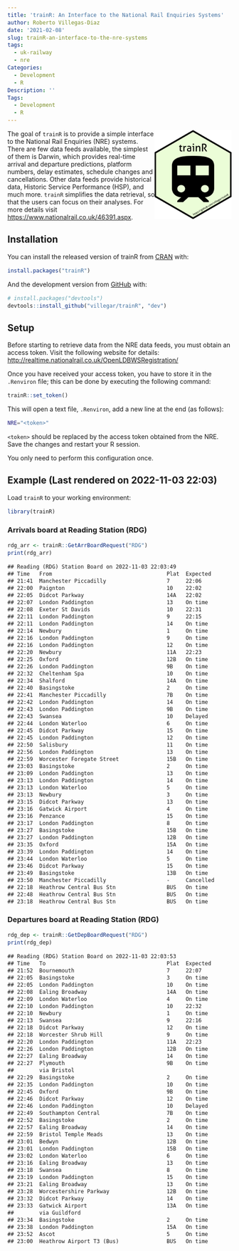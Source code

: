 ```yaml
---
title: 'trainR: An Interface to the National Rail Enquiries Systems'
author: Roberto Villegas-Diaz
date: '2021-02-08'
slug: trainR-an-interface-to-the-nre-systems
tags:
  - uk-railway
  - nre
Categories:
  - Development
  - R
Description: ''
Tags:
  - Development
  - R
---
```


<img src="https://raw.githubusercontent.com/villegar/trainR/main/inst/images/logo.png" alt="logo" align="right" height=200px/>

The goal of `trainR` is to provide a simple interface to the 
National Rail Enquiries (NRE) systems. There are few data feeds 
available, the simplest of them is Darwin, which provides real-time 
arrival and departure predictions, platform numbers, delay estimates, 
schedule changes and cancellations. Other data feeds provide historical 
data, Historic Service Performance (HSP), and much more. `trainR` 
simplifies the data retrieval, so that the users can focus on their 
analyses. For more details visit 
https://www.nationalrail.co.uk/46391.aspx.

## Installation

You can install the released version of trainR from [CRAN](https://CRAN.R-project.org) with:

``` r
install.packages("trainR")
```

And the development version from [GitHub](https://github.com/) with:

``` r
# install.packages("devtools")
devtools::install_github("villegar/trainR", "dev")
```

## Setup
Before starting to retrieve data from the NRE data feeds, you must obtain an access token. 
Visit the following website for details: http://realtime.nationalrail.co.uk/OpenLDBWSRegistration/

Once you have received your access token, you have to store it in the `.Renviron` file; this can be 
done by executing the following command:


```r
trainR::set_token()
```

This will open a text file, `.Renviron`, add a new line at the end (as follows):

```bash
NRE="<token>"
```

`<token>` should be replaced by the access token obtained from the NRE. Save the changes and restart 
your R session.

You only need to perform this configuration once.

## Example (Last rendered on 2022-11-03 22:03)

Load `trainR` to your working environment:

```r
library(trainR)
```

### Arrivals board at Reading Station (RDG)


```r
rdg_arr <- trainR::GetArrBoardRequest("RDG")
print(rdg_arr)
```

```
## Reading (RDG) Station Board on 2022-11-03 22:03:49
## Time   From                                    Plat  Expected
## 21:41  Manchester Piccadilly                   7     22:06
## 22:00  Paignton                                10    22:02
## 22:05  Didcot Parkway                          14A   22:02
## 22:07  London Paddington                       13    On time
## 22:08  Exeter St Davids                        10    22:31
## 22:11  London Paddington                       9     22:15
## 22:11  London Paddington                       14    On time
## 22:14  Newbury                                 1     On time
## 22:16  London Paddington                       9     On time
## 22:16  London Paddington                       12    On time
## 22:20  Newbury                                 11A   22:23
## 22:25  Oxford                                  12B   On time
## 22:26  London Paddington                       9B    On time
## 22:32  Cheltenham Spa                          10    On time
## 22:34  Shalford                                14A   On time
## 22:40  Basingstoke                             2     On time
## 22:41  Manchester Piccadilly                   7B    On time
## 22:42  London Paddington                       14    On time
## 22:43  London Paddington                       9B    On time
## 22:43  Swansea                                 10    Delayed
## 22:44  London Waterloo                         6     On time
## 22:45  Didcot Parkway                          15    On time
## 22:45  London Paddington                       12    On time
## 22:50  Salisbury                               11    On time
## 22:56  London Paddington                       13    On time
## 22:59  Worcester Foregate Street               15B   On time
## 23:03  Basingstoke                             2     On time
## 23:09  London Paddington                       13    On time
## 23:13  London Paddington                       14    On time
## 23:13  London Waterloo                         5     On time
## 23:13  Newbury                                 3     On time
## 23:15  Didcot Parkway                          13    On time
## 23:16  Gatwick Airport                         4     On time
## 23:16  Penzance                                15    On time
## 23:17  London Paddington                       8     On time
## 23:27  Basingstoke                             15B   On time
## 23:27  London Paddington                       12B   On time
## 23:35  Oxford                                  15A   On time
## 23:39  London Paddington                       14    On time
## 23:44  London Waterloo                         5     On time
## 23:46  Didcot Parkway                          15    On time
## 23:49  Basingstoke                             13B   On time
## 23:50  Manchester Piccadilly                   -     Cancelled
## 22:18  Heathrow Central Bus Stn                BUS   On time
## 22:48  Heathrow Central Bus Stn                BUS   On time
## 23:18  Heathrow Central Bus Stn                BUS   On time
```

### Departures board at Reading Station (RDG)


```r
rdg_dep <- trainR::GetDepBoardRequest("RDG")
print(rdg_dep)
```

```
## Reading (RDG) Station Board on 2022-11-03 22:03:53
## Time   To                                      Plat  Expected
## 21:52  Bournemouth                             7     22:07
## 22:05  Basingstoke                             3     On time
## 22:05  London Paddington                       10    On time
## 22:08  Ealing Broadway                         14A   On time
## 22:09  London Waterloo                         4     On time
## 22:10  London Paddington                       10    22:32
## 22:10  Newbury                                 1     On time
## 22:13  Swansea                                 9     22:16
## 22:18  Didcot Parkway                          12    On time
## 22:18  Worcester Shrub Hill                    9     On time
## 22:20  London Paddington                       11A   22:23
## 22:26  London Paddington                       12B   On time
## 22:27  Ealing Broadway                         14    On time
## 22:27  Plymouth                                9B    On time
##        via Bristol                             
## 22:29  Basingstoke                             2     On time
## 22:35  London Paddington                       10    On time
## 22:45  Oxford                                  9B    On time
## 22:46  Didcot Parkway                          12    On time
## 22:46  London Paddington                       10    Delayed
## 22:49  Southampton Central                     7B    On time
## 22:52  Basingstoke                             2     On time
## 22:57  Ealing Broadway                         14    On time
## 22:59  Bristol Temple Meads                    13    On time
## 23:01  Bedwyn                                  12B   On time
## 23:01  London Paddington                       15B   On time
## 23:02  London Waterloo                         6     On time
## 23:16  Ealing Broadway                         13    On time
## 23:18  Swansea                                 8     On time
## 23:19  London Paddington                       15    On time
## 23:21  Ealing Broadway                         13    On time
## 23:28  Worcestershire Parkway                  12B   On time
## 23:32  Didcot Parkway                          14    On time
## 23:33  Gatwick Airport                         13A   On time
##        via Guildford                           
## 23:34  Basingstoke                             2     On time
## 23:38  London Paddington                       15A   On time
## 23:52  Ascot                                   5     On time
## 23:00  Heathrow Airport T3 (Bus)               BUS   On time
```

